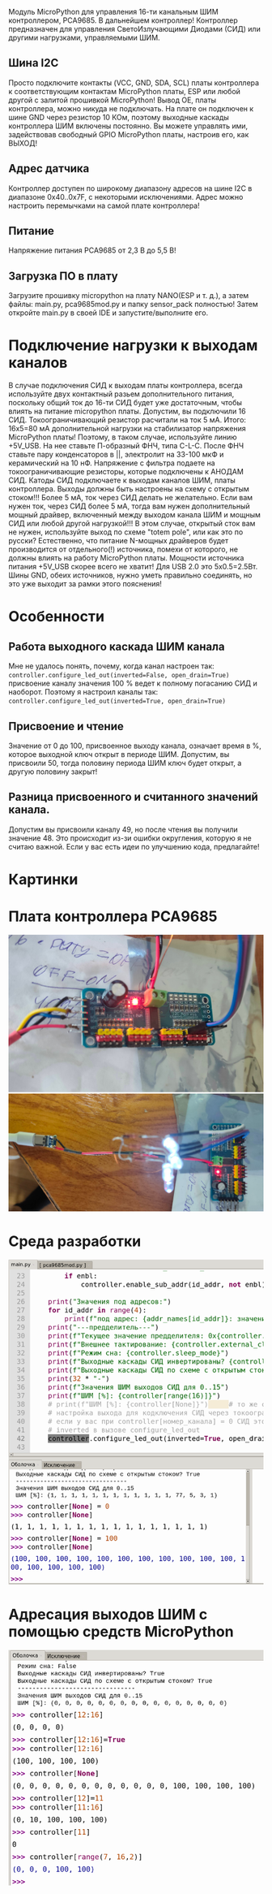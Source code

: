 Модуль MicroPython для управления 16-ти канальным ШИМ контроллером, PCA9685. В дальнейшем контроллер!
Контроллер предназначен для управления СветоИзлучающими Диодами (СИД) или другими нагрузками, управляемыми ШИМ.

## Шина I2C
Просто подключите контакты (VCC, GND, SDA, SCL) платы контроллера к соответствующим контактам MicroPython платы, 
ESP или любой другой с залитой прошивкой MicroPython! Вывод OE, платы контроллера, можно никуда не подключать. 
На плате он подключен к шине GND через резистор 10 КОм, поэтому выходные каскады контроллера ШИМ включены постоянно.
Вы можете управлять ими, задействовав свободный GPIO MicroPython платы, настроив его, как ВЫХОД!

## Адрес датчика
Контроллер доступен по широкому диапазону адресов на шине I2C в диапазоне 0x40..0x7F, с некоторыми исключениями.
Адрес можно настроить перемычками на самой плате контроллера! 

## Питание
Напряжение питания PCA9685 от 2,3 В до 5,5 В!

## Загрузка ПО в плату
Загрузите прошивку micropython на плату NANO(ESP и т. д.), а затем файлы: main.py, pca9685mod.py и папку sensor_pack полностью!
Затем откройте main.py в своей IDE и запустите/выполните его.

# Подключение нагрузки к выходам каналов
В случае подключения СИД к выходам платы контроллера, всегда используйте двух контактный разьем дополнительного питания, 
поскольку общий ток до 16-ти СИД будет уже достаточным, чтобы влиять на питание micropython платы. Допустим, вы подключили 16 СИД.
Токоограничивающий резистор расчитали на ток 5 мА. Итого: 16x5=80 мА дополнительной нагрузки на стабилизатор напряжения MicroPython платы!
Поэтому, в таком случае, используйте линию +5V_USB. На нее ставьте П-образный ФНЧ, типа C-L-C. После ФНЧ ставьте пару конденсаторов в ||, 
электролит на 33-100 мкФ и керамический на 10 нФ. Напряжение с фильтра подаете на токоограничивающие резисторы, которые подключены к АНОДАМ СИД.
Катоды СИД подключаете к выходам каналов ШИМ, платы контроллера. Выходы должны быть настроены на схему с открытым стоком!!!
Более 5 мА, ток через СИД делать не желательно. Если вам нужен ток, через СИД более 5 мА, тогда вам нужен дополнительный мощный драйвер,
включенный между выходом канала ШИМ и мощным СИД или любой другой нагрузкой!!! В этом случае, открытый сток вам не нужен, используйте выход по схеме "totem pole", или как это по русски?
Естественно, что питание N-мощных драйверов будет производится от отдельного(!) источника, помехи от которого, не должны влиять на работу MicroPython платы.
Мощности источника питания +5V_USB скорее всего не хватит! Для USB 2.0 это 5х0.5=2.5Вт.
Шины GND, обеих источников, нужно уметь правильно соединять, но это уже выходит за рамки этого пояснения! 

# Особенности
## Работа выходного каскада ШИМ канала
Мне не удалось понять, почему, когда канал настроен так: 
    `controller.configure_led_out(inverted=False, open_drain=True)`
присвоение каналу значения 100 % ведет к полному погасанию СИД и наоборот.
Поэтому я настроил каналы так:
    `controller.configure_led_out(inverted=True, open_drain=True)`
## Присвоение и чтение
Значение от 0 до 100, присвоенное выходу канала, означает время в %, которое выходной ключ открыт в периоде ШИМ.
Допустим, вы присвоили 50, тогда половину периода ШИМ ключ будет открыт, а другую половину закрыт!
## Разница присвоенного и считанного значений канала.
Допустим вы присвоили каналу 49, но после чтения вы получили значение 48. Это происходит из-зи ошибки округления, 
которую я не считаю важной. Если у вас есть идеи по улучшению кода, предлагайте!

# Картинки
# Плата контроллера PCA9685
![alt text](https://github.com/octaprog7/pca9685/blob/master/pics/board.jpg)
![alt text](https://github.com/octaprog7/pca9685/blob/master/pics/board_with_usb.jpg)
# Среда разработки
![alt text](https://github.com/octaprog7/pca9685/blob/master/pics/ide_pca9685.png)
# Адресация выходов ШИМ с помощью средств MicroPython
![alt text](https://github.com/octaprog7/pca9685/blob/master/pics/channels_access.png)
